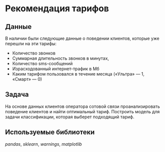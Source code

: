 # Рекомендация тарифов


## Данные

В наличии были следующие данные о поведении клиентов, которые уже перешли на эти тарифы:
- Количество звонков
- Суммарная длительность звонков в минутах,
- Количество sms-сообщений
- Израсходованный интернет-трафик в Мб
- Каким тарифом пользовался в течение месяца («Ультра» — 1, «Смарт» — 0)

## Задача

На основе данных клиентов оператора сотовой связи проанализировать поведение клиентов и найти оптимальный тариф. Построить модель для задачи классификации, которая выберет подходящий тариф.

## Используемые библиотеки
*pandas*, *sklearn*, *warnings*, *matplotlib*
